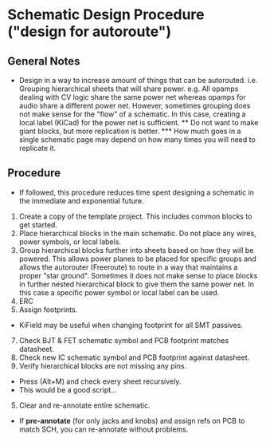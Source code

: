 # Schematic Design Procedure ("design for autoroute")
## General Notes
* Design in a way to increase amount of things that can be autorouted. i.e. Grouping hierarchical sheets that will share power. e.g. All opamps dealing with CV logic share the same power net whereas opamps for audio share a different power net. However, sometimes grouping does not make sense for the "flow" of a schematic. In this case, creating a local label (KiCad) for the power net is sufficient.
  ** Do not want to make giant blocks, but more replication is better.
  *** How much goes in a single schematic page may depend on how many times
      you will need to replicate it.
## 

## Procedure
* If followed, this procedure reduces time spent designing a schematic in the immediate and exponential future.

1. Create a copy of the template project. This includes common blocks to get started.
1. Place hierarchical blocks in the main schematic. Do not place any wires, power symbols, or local labels.
2. Group hierarchical blocks further into sheets based on how they will be powered. This allows power planes to be placed for specific groups and allows the autorouter (Freeroute) to route in a way that maintains a proper "star ground". Sometimes it does not make sense to place blocks in further nested hierarchical block to give them the same power net. In this case a specific power symbol or local label can be used.
3. ERC
4. Assign footprints.
  * KiField may be useful when changing footprint for all SMT passives.
7. Check BJT & FET schematic symbol and PCB footprint matches datasheet.
6. Check new IC schematic symbol and PCB footprint against datasheet.
9. Verify hierarchical blocks are not missing any pins.
  - Press (Alt+M) and check every sheet recursively.
  - This would be a good script...
5. Clear and re-annotate entire schematic.
  - If __pre-annotate__ (for only jacks and knobs) and assign refs on PCB to match
    SCH, you can re-annotate without problems.

